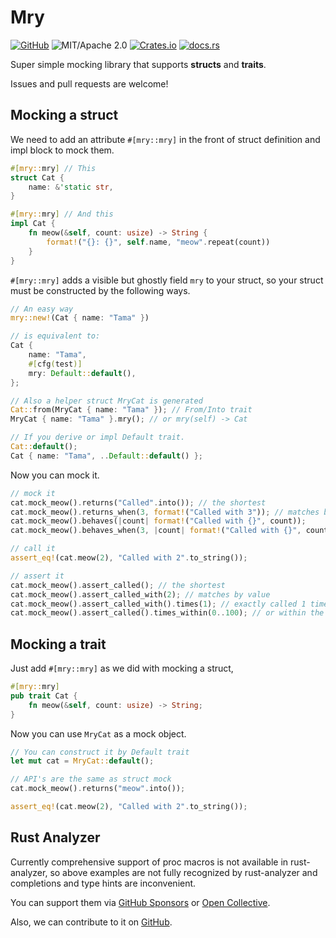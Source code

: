 # Mry

[![GitHub](https://img.shields.io/badge/GitHub-ryo33/mry-222222)](https://github.com/ryo33/mry)
![MIT/Apache 2.0](https://img.shields.io/badge/license-MIT%2FApache--2.0-blue.svg)
[![Crates.io](https://img.shields.io/crates/v/mry)](https://crates.io/crates/mry)
[![docs.rs](https://img.shields.io/docsrs/mry)](https://docs.rs/mry)

Super simple mocking library that supports **structs** and **traits**.

Issues and pull requests are welcome!

## Mocking a struct

We need to add an attribute `#[mry::mry]` in the front of struct definition and impl block to mock them.

```rust
#[mry::mry] // This
struct Cat {
    name: &'static str,
}

#[mry::mry] // And this
impl Cat {
    fn meow(&self, count: usize) -> String {
        format!("{}: {}", self.name, "meow".repeat(count))
    }
}
```

`#[mry::mry]` adds a visible but ghostly field `mry` to your struct, so your struct must be constructed by the following ways.

```rust
// An easy way
mry::new!(Cat { name: "Tama" })

// is equivalent to:
Cat {
    name: "Tama",
    #[cfg(test)]
    mry: Default::default(),
};

// Also a helper struct MryCat is generated
Cat::from(MryCat { name: "Tama" }); // From/Into trait
MryCat { name: "Tama" }.mry(); // or mry(self) -> Cat

// If you derive or impl Default trait.
Cat::default();
Cat { name: "Tama", ..Default::default() };
```

Now you can mock it.

```rust
// mock it
cat.mock_meow().returns("Called".into()); // the shortest
cat.mock_meow().returns_when(3, format!("Called with 3")); // matches by value
cat.mock_meow().behaves(|count| format!("Called with {}", count));
cat.mock_meow().behaves_when(3, |count| format!("Called with {}", count)); // the longest

// call it
assert_eq!(cat.meow(2), "Called with 2".to_string());

// assert it
cat.mock_meow().assert_called(); // the shortest
cat.mock_meow().assert_called_with(2); // matches by value
cat.mock_meow().assert_called_with().times(1); // exactly called 1 time
cat.mock_meow().assert_called().times_within(0..100); // or within the range
```

## Mocking a trait

Just add `#[mry::mry]` as we did with mocking a struct,

```rust
#[mry::mry]
pub trait Cat {
    fn meow(&self, count: usize) -> String;
}
```

Now you can use `MryCat` as a mock object.

```rust
// You can construct it by Default trait
let mut cat = MryCat::default();

// API's are the same as struct mock
cat.mock_meow().returns("meow".into());

assert_eq!(cat.meow(2), "Called with 2".to_string());
```

## Rust Analyzer

Currently comprehensive support of proc macros is not available in rust-analyzer,
so above examples are not fully recognized by rust-analyzer and completions and type hints are inconvenient.

You can support them via [GitHub Sponsors](https://github.com/sponsors/rust-analyzer) or [Open Collective](https://opencollective.com/rust-analyzer).

Also, we can contribute to it on [GitHub](https://github.com/rust-analyzer/rust-analyzer).
